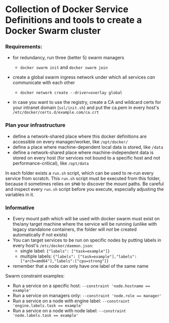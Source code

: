 # Collection of Docker Service Definitions and tools to create a Docker Swarm cluster

### Requirements:
- for redundancy, run three (better 5) swarm managers
  - `docker swarm init` and `docker swarm join`
- create a global swarm ingress network under which all services _can_ communicate with each other
  - `docker network create --driver=overlay global`

- in case you want to use the registry, create a CA and wildcard certs for your intranet domain (`ssl/init.sh`) and put the ca.pem in every host's `/etc/docker/certs.d/example.com/ca.crt`

### Plan your infrastructure 
- define a network-shared place where this docker definitions are accessible on every manager/worker, like `/opt/docker/`
- define a place where machine-dependent local data is stored, like `/data`
- define a network-shared place where machine-independent data is stored on every host (for services not bound to a specific host and not performance-critical), like `/opt/data`

In each folder exists a `run.sh` script, which can be used to re-run every service from scratch.
This `run.sh` script must be executed from this folder, because it sometimes relies on `$PWD` to discover the mount paths.
Be careful and inspect every `run.sh` script before you execute, especially adjusting the variables in it.

### Informative
- Every mount path which will be used with docker swarm must exist on the/any target machine where the service will be running (unlike with legacy standalone containers, the folder will *not* be created automatically if not exists)
- You can target services to be run on specific nodes by putting labels in every host's `/etc/docker/daemon.json`:
  - single label: `{"labels": ["task=example"]}`
  - multiple labels: `{"labels": ["task=example"],"labels":["arch=amd64"],"labels":["cpu=strong"]}`
- remember that a node can only have one label of the same name

Swarm constraint examples:

- Run a service on a specific host: `--constraint 'node.hostname == example'`
- Run a service on managers only: `--constraint 'node.role == manager'`
- Run a service on a node with engine label: `--constraint 'engine.labels.task == example'`
- Run a service on a node with node label: `--constraint 'node.labels.task == example'`



